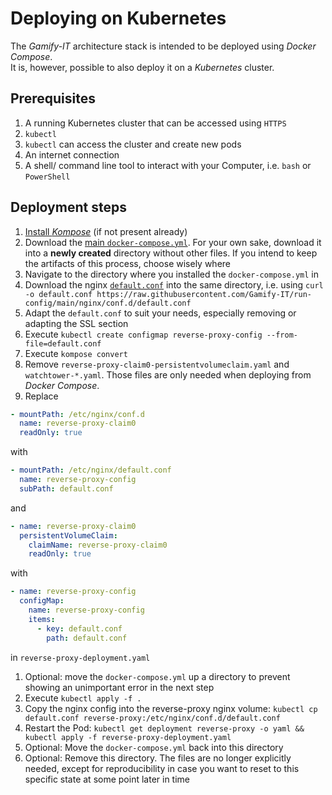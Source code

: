 # Deploying on Kubernetes

The _Gamify-IT_ architecture stack is intended to be deployed using _Docker Compose_.  
It is, however, possible to also deploy it on a _Kubernetes_ cluster.

## Prerequisites

1. A running Kubernetes cluster that can be accessed using `HTTPS`
2. `kubectl`
3. `kubectl` can access the cluster and create new pods
4. An internet connection
5. A shell/ command line tool to interact with your Computer, i.e. `bash` or `PowerShell`

## Deployment steps

1. [Install _Kompose_](https://kubernetes.io/docs/tasks/configure-pod-container/translate-compose-kubernetes/#install-kompose) (if not present already)
1. Download the [main `docker-compose.yml`](https://raw.githubusercontent.com/Gamify-IT/run-config/main/docker-compose.yml). For your own sake, download it into a **newly created** directory without other files. If you intend to keep the artifacts of this process, choose wisely where
1. Navigate to the directory where you installed the `docker-compose.yml` in
1. Download the nginx [`default.conf`](https://raw.githubusercontent.com/Gamify-IT/run-config/main/nginx/conf.d/default.conf) into the same directory, i.e. using `curl -o default.conf https://raw.githubusercontent.com/Gamify-IT/run-config/main/nginx/conf.d/default.conf`
1. Adapt the `default.conf` to suit your needs, especially removing or adapting the SSL section
1. Execute `kubectl create configmap reverse-proxy-config --from-file=default.conf`
1. Execute `kompose convert`
1. Remove `reverse-proxy-claim0-persistentvolumeclaim.yaml` and `watchtower-*.yaml`. Those files are only needed when deploying from _Docker Compose_.
1. Replace
```yaml
- mountPath: /etc/nginx/conf.d
  name: reverse-proxy-claim0
  readOnly: true
```
with
```yaml
- mountPath: /etc/nginx/default.conf
  name: reverse-proxy-config
  subPath: default.conf
```
and
```yaml
- name: reverse-proxy-claim0
  persistentVolumeClaim:
    claimName: reverse-proxy-claim0
    readOnly: true
```
with
```yaml
- name: reverse-proxy-config
  configMap:
    name: reverse-proxy-config
    items:
      - key: default.conf
        path: default.conf
```
in `reverse-proxy-deployment.yaml`
1. Optional: move the `docker-compose.yml` up a directory to prevent showing an unimportant error in the next step
1. Execute `kubectl apply -f .`
1. Copy the nginx config into the reverse-proxy nginx volume: `kubectl cp default.conf reverse-proxy:/etc/nginx/conf.d/default.conf`
1. Restart the Pod: `kubectl get deployment reverse-proxy -o yaml && kubectl apply -f reverse-proxy-deployment.yaml`
1. Optional: Move the `docker-compose.yml` back into this directory
1. Optional: Remove this directory. The files are no longer explicitly needed, except for reproducibility in case you want to reset to this specific state at some point later in time

